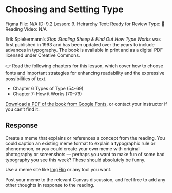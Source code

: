 # Choosing and Setting Type

Figma File: N/A
ID: 9.2
Lesson: 9. Heirarchy
Text: Ready for Review
Type: 📙 Reading
Video: N/A

Erik Spiekermann’s *Stop Stealing Sheep & Find Out How Type Works* was first published in 1993 and has been updated over the years to include advances in typography. The book is available in print and as a digital PDF licensed under Creative Commons. 

👉 Read the following chapters for this lesson, which cover how to choose fonts and important strategies for enhancing readability and the expressive possibilities of text.

- Chapter 6 Types of Type (54-69)
- Chapter 7: How it Works (70–79)

[Download a PDF of the book from Google Fonts](https://fonts.google.com/knowledge), or contact your instructor if you can’t find it.

## Response

Create a meme that explains or references a concept from the reading. You could caption an existing meme format to explain a typographic rule or phenomenon, or you could create your own meme with original photography or screenshots — perhaps you want to make fun of some bad typography you see this week? These should absolutely be funny.

Use a meme site like [ImgFlip](https://imgflip.com/memegenerator) or any tool you want.

Post your meme to the relevant Canvas discussion, and feel free to add any other thoughts in response to the reading.